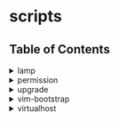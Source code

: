 # scripts

## Table of Contents

<details>
  <summary>lamp</summary>
  <p>Install the Apache, PHP7.2, MySQL, PhpMyAdmin and Additional Packages.</p>

## Download the script

```shell
wget --no-check-certificate --content-disposition https://github.com/techpulsetoday/scripts/raw/master/lamp -P ~/
```

## Make sure the script is executable

```shell
chmod a+x ~/lamp
```

## Run the script

```shell
./lamp
```

</details>
<details>
  <summary>permission</summary>
  <p></p>
</details>
<details>
  <summary>upgrade</summary>
  <p></p>
</details>
<details>
  <summary>vim-bootstrap</summary>
  <p></p>
</details>
<details>
  <summary>virtualhost</summary>
  <p></p>
</details>
